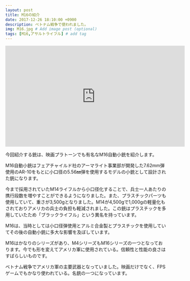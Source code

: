 ```yaml
---
layout: post
title: M16の紹介
date: 2017-12-26 18:10:00 +0900
description: ベトナム戦争で使われました。
img: M16.jpg # Add image post (optional)
tags: [M16,アサルトライフル] # add tag
---
```

<iframe width="560" height="315" src="https://www.youtube.com/embed/d8Eqplz6nx8" frameborder="0" allow="autoplay; encrypted-media" allowfullscreen></iframe>

今回紹介する銃は、映画プラトーンでも有名なM16自動小銃を紹介します。

M16自動小銃はフェアチャイルド社のアーマライト事業部が開発した7.62mm弾使用のAR-10をもとに小口径の5.56㎜弾を使用するモデルの小銃として設計された銃になります。

今まで採用されていたM14ライフルから小口径化することで、兵士一人あたりの携行段数を増やすことができるようになりました。また、プラスチックパーツも使用していて、重さが3,500gとなりました。M14が4,500gで1,000gの軽量化もされておりアメリカの兵士の負担も軽減されました。この銃はプラスチックを多用していたため「ブラックライフル」という異名を持っています。

M16は、当時としては小口径弾使用とアルミ合金製とプラスチックを使用していてその後の自動小銃に多大な影響を及ぼしています。

M16はかなりのシリーズがあり、M4シリーズもM16シリーズの一つとなっております。今でも形を変えてアメリカ軍に使用されている。信頼性と性能の良さはすばらしいものです。

ベトナム戦争でアメリカ軍の主要武器となっていました。映画だけでなく、FPSゲームでもかなり使われている。名銃の一つになっています。
